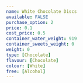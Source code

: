 ```yaml
---
name: White Chocolate Discs
available: FALSE
purchase_option: 2
price: 0.1
cost_price: 0.5
container_water_weight: 919
container_sweets_weight: 0
weight: 0
type: [Chocolate]
flavour: [Chocolate]
colour: [White]
free: [Alcohol]
---
```

